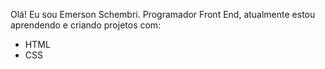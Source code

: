 Olá! Eu sou Emerson Schembri. Programador Front End, atualmente estou aprendendo e criando projetos com:

- HTML
- CSS
